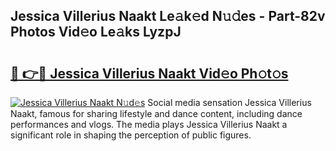## Jessica Villerius Naakt Le𝚊k𝚎d N𝚞𝚍es - Part-82v Photos Vid𝚎o Le𝚊ks LyzpJ

# <h2><a href="http://fb5vpb.evod.top/?m=Jessica+Villerius+Naakt">🔗 👉🔴 Jessica Villerius Naakt Vid𝚎o Ph𝚘t𝚘s</a></h2>

[![Jessica Villerius Naakt N𝚞d𝚎s](https://i.imgur.com/8V9OHl7.gif)](http://fb5vpb.evod.top/?m=Jessica+Villerius+Naakt)
Social media sensation Jessica Villerius Naakt, famous for sharing lifestyle and dance content, including dance performances and vlogs. The media plays Jessica Villerius Naakt a significant role in shaping the perception of public figures. 
